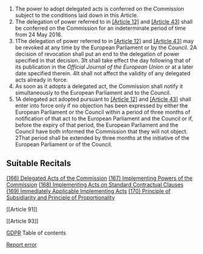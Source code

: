 
1. The power to adopt delegated acts is conferred on the Commission subject to the conditions laid down in this Article.
2. The delegation of power referred to in [[Article 12]](8) and [[Article 43]](8) shall be conferred on the Commission for an indeterminate period of time from 24 May 2016.
3. 1The delegation of power referred to in [[Article 12]](8) and [[Article 43]](8) may be revoked at any time by the European Parliament or by the Council. 2A decision of revocation shall put an end to the delegation of power specified in that decision. 3It shall take effect the day following that of its publication in the *Official Journal of the European Unio*n or at a later date specified therein. 4It shall not affect the validity of any delegated acts already in force.
4. As soon as it adopts a delegated act, the Commission shall notify it simultaneously to the European Parliament and to the Council.
5. 1A delegated act adopted pursuant to [[Article 12]](8) and [[Article 43]](8) shall enter into force only if no objection has been expressed by either the European Parliament or the Council within a period of three months of notification of that act to the European Parliament and the Council or if, before the expiry of that period, the European Parliament and the Council have both informed the Commission that they will not object. 2That period shall be extended by three months at the initiative of the European Parliament or of the Council.



## Suitable Recitals



[(166) Delegated Acts of the Commission](https://gdpr-info.eu/recitals/no-166/)
[(167) Implementing Powers of the Commission](https://gdpr-info.eu/recitals/no-167/)
[(168) Implementing Acts on Standard Contractual Clauses](https://gdpr-info.eu/recitals/no-168/)
[(169) Immediately Applicable Implementing Acts](https://gdpr-info.eu/recitals/no-169/)
[(170) Principle of Subsidiarity and Principle of Proportionality](https://gdpr-info.eu/recitals/no-170/)




[[Article 91]]


[[Article 93]]



[GDPR](https://gdpr-info.eu)
Table of contents


[Report error](https://gdpr-info.eu/gf/?TB_iframe=true&height=306 "Your message")

